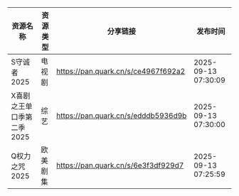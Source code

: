 | 资源名称            | 资源类型 | 分享链接                                | 发布时间                |
| --------------- | ---- | ----------------------------------- | ------------------- |
| S守诚者2025        | 电视剧  | https://pan.quark.cn/s/ce4967f692a2 | 2025-09-13 07:30:09 |
| X喜剧之王单口季第二季2025 | 综艺   | https://pan.quark.cn/s/edddb5936d9b | 2025-09-13 07:30:00 |
| Q权力之咒2025       | 欧美剧集 | https://pan.quark.cn/s/6e3f3df929d7 | 2025-09-13 07:25:59 |
